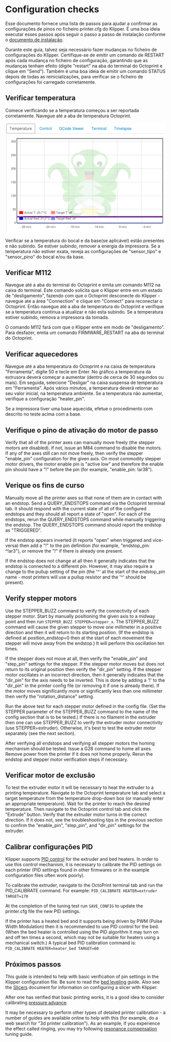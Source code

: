# Configuration checks

Esse documento fornece uma lista de passos para ajudar a confirmar as configurações de pinos no ficheiro printer.cfg do Klipper. É uma boa ideia executar esses passos após seguir o passo a passo de instalação conforme o [documento de instalação](Installation.md).

Durante este guia, talvez seja necessário fazer mudanças no ficheiro de configurações do Klipper. Certifique-se de emitir um comando de RESTART após cada mudança no ficheiro de configuração, garantindo que as mudanças tenham efeito (digite "restart" na aba do terminal do Octoprint e clique em "Send"). Também é uma boa ideia de emitir um comando STATUS depois de todas as reinicializações, para verificar se o ficheiro de configurações foi carregado corretamente.

## Verificar temperatura

Comece verificando se a temperatura começou a ser reportada corretamente. Navegue até a aba de temperatura Octoprint.

![temperatura-no-octoprint](img/octoprint-temperature.png)

Verificar se a temperatura do bocal e da base(se aplicável) estão presentes e não subindo. Se estiver subindo, remover a energia da impressora. Se a temperatura não estiver exata, reveja as configurações de "sensor_tipo" e "sensor_pino" do bocal e/ou da base.

## Verificar M112

Navegue até a aba do terminal do Octoprint e emita um comando M112 na caixa do terminal. Este comando solicita que o Klipper entre em um estado de "desligamento", fazendo com que o Octoprint desconecte do Klipper - navegue ate a área "Connection" e clique em "Connect" para reconectar o Octoprint. Então navegue até a aba de temperatura do Octoprint e verifique se a temperatura continua a atualizar e não esta subindo. Se a temperatura estiver subindo, remova a impressora da tomada.

O comando M112 fará com que o Klipper entre em modo de "desligamento". Para desfazer, emita um comando FIRMWARE_RESTART na aba do terminal do Octoprint.

## Verificar aquecedores

Navegue até a aba temperatura do Octoprint e na caixa de temperatura "Ferramenta", digite 50 e tecle em Enter. No gráfico a temperatura da extrusora deverá começar a aumentar (dentro de cerca de 30 segundos ou mais). Em seguida, selecione "Desligar" na caixa suspensa de temperatura em "Ferramenta". Após vários minutos, a temperatura deverá retornar ao seu valor inicial, na temperatura ambiente. Se a temperatura não aumentar, verifique a configuração "heater_pin".

Se a impressora tiver uma base aquecida, efetue o procedimento com descrito no teste acima com a base.

## Verifique o pino de ativação do motor de passo

Verify that all of the printer axes can manually move freely (the stepper motors are disabled). If not, issue an M84 command to disable the motors. If any of the axes still can not move freely, then verify the stepper "enable_pin" configuration for the given axis. On most commodity stepper motor drivers, the motor enable pin is "active low" and therefore the enable pin should have a "!" before the pin (for example, "enable_pin: !ar38").

## Verique os fins de curso

Manually move all the printer axes so that none of them are in contact with an endstop. Send a QUERY_ENDSTOPS command via the Octoprint terminal tab. It should respond with the current state of all of the configured endstops and they should all report a state of "open". For each of the endstops, rerun the QUERY_ENDSTOPS command while manually triggering the endstop. The QUERY_ENDSTOPS command should report the endstop as "TRIGGERED".

If the endstop appears inverted (it reports "open" when triggered and vice-versa) then add a "!" to the pin definition (for example, "endstop_pin: ^!ar3"), or remove the "!" if there is already one present.

If the endstop does not change at all then it generally indicates that the endstop is connected to a different pin. However, it may also require a change to the pullup setting of the pin (the '^' at the start of the endstop_pin name - most printers will use a pullup resistor and the '^' should be present).

## Verify stepper motors

Use the STEPPER_BUZZ command to verify the connectivity of each stepper motor. Start by manually positioning the given axis to a midway point and then run `STEPPER_BUZZ STEPPER=stepper_x`. The STEPPER_BUZZ command will cause the given stepper to move one millimeter in a positive direction and then it will return to its starting position. (If the endstop is defined at position_endstop=0 then at the start of each movement the stepper will move away from the endstop.) It will perform this oscillation ten times.

If the stepper does not move at all, then verify the "enable_pin" and "step_pin" settings for the stepper. If the stepper motor moves but does not return to its original position then verify the "dir_pin" setting. If the stepper motor oscillates in an incorrect direction, then it generally indicates that the "dir_pin" for the axis needs to be inverted. This is done by adding a '!' to the "dir_pin" in the printer config file (or removing it if one is already there). If the motor moves significantly more or significantly less than one millimeter then verify the "rotation_distance" setting.

Run the above test for each stepper motor defined in the config file. (Set the STEPPER parameter of the STEPPER_BUZZ command to the name of the config section that is to be tested.) If there is no filament in the extruder then one can use STEPPER_BUZZ to verify the extruder motor connectivity (use STEPPER=extruder). Otherwise, it's best to test the extruder motor separately (see the next section).

After verifying all endstops and verifying all stepper motors the homing mechanism should be tested. Issue a G28 command to home all axes. Remove power from the printer if it does not home properly. Rerun the endstop and stepper motor verification steps if necessary.

## Verificar motor de exclusão

To test the extruder motor it will be necessary to heat the extruder to a printing temperature. Navigate to the Octoprint temperature tab and select a target temperature from the temperature drop-down box (or manually enter an appropriate temperature). Wait for the printer to reach the desired temperature. Then navigate to the Octoprint control tab and click the "Extrude" button. Verify that the extruder motor turns in the correct direction. If it does not, see the troubleshooting tips in the previous section to confirm the "enable_pin", "step_pin", and "dir_pin" settings for the extruder.

## Calibrar configurações PID

Klipper supports [PID control](https://en.wikipedia.org/wiki/PID_controller) for the extruder and bed heaters. In order to use this control mechanism, it is necessary to calibrate the PID settings on each printer (PID settings found in other firmwares or in the example configuration files often work poorly).

To calibrate the extruder, navigate to the OctoPrint terminal tab and run the PID_CALIBRATE command. For example: `PID_CALIBRATE HEATER=extruder TARGET=170`

At the completion of the tuning test run `SAVE_CONFIG` to update the printer.cfg file the new PID settings.

If the printer has a heated bed and it supports being driven by PWM (Pulse Width Modulation) then it is recommended to use PID control for the bed. (When the bed heater is controlled using the PID algorithm it may turn on and off ten times a second, which may not be suitable for heaters using a mechanical switch.) A typical bed PID calibration command is: `PID_CALIBRATE HEATER=heater_bed TARGET=60`

## Próximos passos

This guide is intended to help with basic verification of pin settings in the Klipper configuration file. Be sure to read the [bed leveling](Bed_Level.md) guide. Also see the [Slicers](Slicers.md) document for information on configuring a slicer with Klipper.

After one has verified that basic printing works, it is a good idea to consider calibrating [pressure advance](Pressure_Advance.md).

It may be necessary to perform other types of detailed printer calibration - a number of guides are available online to help with this (for example, do a web search for "3d printer calibration"). As an example, if you experience the effect called ringing, you may try following [resonance compensation](Resonance_Compensation.md) tuning guide.
